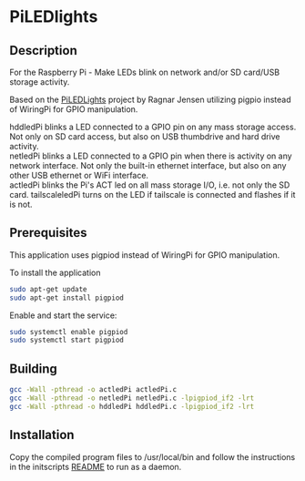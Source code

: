 # PiLEDlights

## Description
For the Raspberry Pi - Make LEDs blink on network and/or SD card/USB storage activity.

Based on the [PiLEDLights](https://github.com/RagnarJensen/PiLEDlights) project by Ragnar Jensen utilizing pigpio instead of WiringPi for GPIO manipulation.

hddledPi blinks a LED connected to a GPIO pin on any mass storage access. Not only on SD card access, but also on USB thumbdrive and hard drive activity.  
netledPi blinks a LED connected to a GPIO pin when there is activity on any network interface. Not only the built-in ethernet interface, but also on any other USB ethernet or WiFi interface.  
actledPi blinks the Pi's ACT led on all mass storage I/O, i.e. not only the SD card.
tailscaleledPi turns on the LED if tailscale is connected and flashes if it is not.


## Prerequisites
This application uses pigpiod instead of WiringPi for GPIO manipulation. 

To install the application
``` sh
sudo apt-get update
sudo apt-get install pigpiod
```

Enable and start the service:
``` sh
sudo systemctl enable pigpiod
sudo systemctl start pigpiod
```

## Building
``` sh
gcc -Wall -pthread -o actledPi actledPi.c
gcc -Wall -pthread -o netledPi netledPi.c -lpigpiod_if2 -lrt
gcc -Wall -pthread -o hddledPi hddledPi.c -lpigpiod_if2 -lrt
```

## Installation
Copy the compiled program files to /usr/local/bin and follow the instructions in the initscripts [README](initscripts/README) to run as a daemon.
